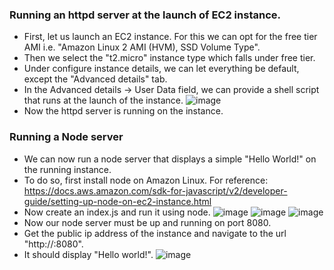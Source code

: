 ### Running an httpd server at the launch of EC2 instance.

- First, let us launch an EC2 instance. For this we can opt for the free tier AMI i.e. "Amazon Linux 2 AMI (HVM), SSD Volume Type".
- Then we select the "t2.micro" instance type which falls under free tier.
- Under configure instance details, we can let everything be default, except the "Advanced details" tab.
- In the Advanced details -> User Data field, we can provide a shell script that runs at the launch of the instance.
![image](https://user-images.githubusercontent.com/72746084/124359794-244f5d80-dc44-11eb-9d9a-c1172953a6cc.png)
-  Now the httpd server is running on the instance.

### Running a Node server
- We can now run a node server that displays a simple "Hello World!" on the running instance.
- To do so, first install node on Amazon Linux. For reference: https://docs.aws.amazon.com/sdk-for-javascript/v2/developer-guide/setting-up-node-on-ec2-instance.html
- Now create an index.js and run it using node.
![image](https://user-images.githubusercontent.com/72746084/124359970-d71fbb80-dc44-11eb-9873-71285a0fc742.png)
![image](https://user-images.githubusercontent.com/72746084/124359983-ebfc4f00-dc44-11eb-8a1a-f031809b5e0a.png)
![image](https://user-images.githubusercontent.com/72746084/124360006-07675a00-dc45-11eb-8d50-eda5f8ba151a.png)
- Now our node server must be up and running on port 8080.
- Get the public ip address of the instance and navigate to the url "http://<INSTANCE-PUBLIC-IP>:8080".
- It should display "Hello world!".
![image](https://user-images.githubusercontent.com/72746084/124360078-64fba680-dc45-11eb-822e-2ba60af3c9ca.png)




